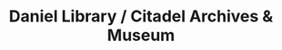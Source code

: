 ---
layout: repo
title: "Daniel Library / Citadel Archives & Museum"
id: 1964
permalink: repos/1964/
---